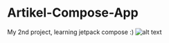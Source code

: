 # Artikel-Compose-App
My 2nd project, learning jetpack compose :)
![alt text](https://drive.google.com/file/d/1MLWnYK3xjxzZCmaPjN7IRXRapkeJJ6gS/view?usp=drive_link?raw=true)
